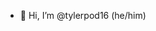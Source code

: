 - 👋 Hi, I’m @tylerpod16 (he/him)
<!---
- 👀 I’m interested in ...
- 🌱 I’m currently learning ...
- 💞️ I’m looking to collaborate on ...

- 📫 You can reach me at tylerpod11@live.com through E-Mail
--->

<!---
tylerpod16/tylerpod16 is a ✨ special ✨ repository because its `README.md` (this file) appears on your GitHub profile.
You can click the Preview link to take a look at your changes.
--->
